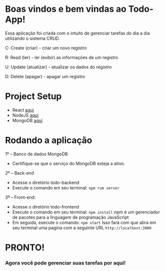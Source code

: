# Boas vindos e bem vindas ao Todo-App!

Essa aplicação foi criada com o intuito de gerenciar tarefas do dia a dia utilizando o sistema CRUD.

C: Create (criar) - criar um novo registro

R: Read (ler) - ler (exibir) as informações de um registro

U: Update (atualizar) - atualizar os dados do registro

D: Delete (apagar) - apagar um registro


# Project Setup

- React [aqui](https://docs.mongodb.com/manual/installation/)
- NodeJS [aqui](https://nodejs.org/pt-br/download/package-manager/)
- MongoDB [aqui](https://docs.mongodb.com/manual/installation/)

# Rodando a aplicação

1º – Banco de dados MongoDB
- Certifique-se que o serviço do MongoDB esteja a ativo.

2º – Back-end
- Acesse o diretório todo-backend
- Execute o comando em seu terminal: `npm rum server`

3ª – Front-end:
- Acesse o diretório todo-frontend
- Execute o comando em seu terminal: `npm install`
	npm é um gerenciador de pacotes para a linguagem de programação JavaScript
- Em seguida, execute o comando: `npm start`
	Isso fará com que abra em seu terminal uma pagina com a seguinte URL
	`http://localhost:3000`

# PRONTO! 

### Agora você pode gerenciar suas tarefas por aqui! 
